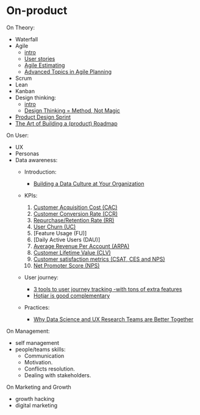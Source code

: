 # On-product
On Theory:
- Waterfall
- Agile
    - [intro]()
    - [User stories](https://www.youtube.com/watch?v=6q5-cVeNjCE&t=11s)
    - [Agile Estimating](https://www.youtube.com/watch?v=37zfyncCpkA)
    - [Advanced Topics in Agile Planning](https://www.youtube.com/watch?v=D2r2KryYAaY)
- Scrum
- Lean
- Kanban
- Design thinking:
    - [intro]()
    - [Design Thinking = Method, Not Magic](https://www.youtube.com/watch?v=vSuK2C89yjA)
- [Product Design Sprint](https://github.com/thoughtbot/design-sprint)
- [The Art of Building a (product) Roadmap](https://www.youtube.com/watch?v=rLXcdzBQslM)

On User:
- UX
- Personas
- Data awareness:
    - Introduction:  
      - [Building a Data Culture at Your Organization](https://www.slideshare.net/LucianoPesci1/dawn-of-the-data-age-building-a-data-culture-at-your-organization)
  - KPIs:
    1. [Customer Acquisition Cost (CAC)](https://neilpatel.com/blog/customer-acquisition-cost/)
    2. [Customer Conversion Rate (CCR)](https://www.bigcommerce.com/blog/easy-way-to-measure-product-conversion-rate/)
    3. [Repurchase/Retention Rate (RR)](https://medium.com/@matsutton/repurchase-rate-the-most-overlooked-ecommerce-kpi-337bccde184b)
    4. [User Churn (UC)](https://clevertap.com/blog/churn-rate-mobile-app/)
    5. [Feature Usage (FU)]
    6. [Daily Active Users (DAU)]
    7. [Average Revenue Per Account (ARPA)](https://saasmetrics.co/average-revenue-per-account/)
    8. [Customer Lifetime Value (CLV)](https://en.wikipedia.org/wiki/Customer_lifetime_value)
    9. [Customer satisfaction metrics (CSAT, CES and NPS)](https://www.checkmarket.com/blog/csat-ces-nps-compared/)
    10. [Net Promoter Score (NPS)](https://www.forbes.com/sites/shephyken/2016/12/03/how-effective-is-net-promoter-score-nps/#6d8a207823e4)
    
    
  - User journey:
    - [3 tools to user journey tracking -with tons of extra features](http://marketlytics.com/blog/mixpanel-vs-kissmetrics-vs-amplitude)
    - [Hotjar is good complementary](https://www.hotjar.com/)
  - Practices:
    - [Why Data Science and UX Research Teams are Better Together](https://vimeo.com/226958716)


On Management:
- self management 
- people/teams skills:
  - Communication
  - Motivation.
  - Conflicts resolution.
  - Dealing with stakeholders.


On Marketing and Growth 
- growth hacking
- digital marketing
